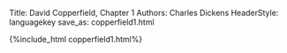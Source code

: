 Title: David Copperfield, Chapter 1
Authors: Charles Dickens
HeaderStyle: languagekey
save_as: copperfield1.html

{%include_html copperfield1.html%}

